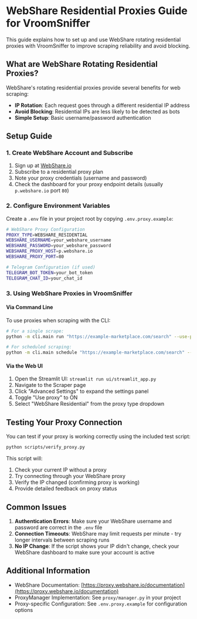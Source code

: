 # WebShare Residential Proxies Guide for VroomSniffer

This guide explains how to set up and use WebShare rotating residential proxies with VroomSniffer to improve scraping reliability and avoid blocking.

## What are WebShare Rotating Residential Proxies?

WebShare's rotating residential proxies provide several benefits for web scraping:

- **IP Rotation**: Each request goes through a different residential IP address
- **Avoid Blocking**: Residential IPs are less likely to be detected as bots
- **Simple Setup**: Basic username/password authentication

## Setup Guide

### 1. Create WebShare Account and Subscribe

1. Sign up at [WebShare.io](https://www.webshare.io/)
2. Subscribe to a residential proxy plan
3. Note your proxy credentials (username and password)
4. Check the dashboard for your proxy endpoint details (usually `p.webshare.io` port `80`)

### 2. Configure Environment Variables

Create a `.env` file in your project root by copying `.env.proxy.example`:

```bash
# WebShare Proxy Configuration
PROXY_TYPE=WEBSHARE_RESIDENTIAL
WEBSHARE_USERNAME=your_webshare_username
WEBSHARE_PASSWORD=your_webshare_password
WEBSHARE_PROXY_HOST=p.webshare.io
WEBSHARE_PROXY_PORT=80

# Telegram Configuration (if used)
TELEGRAM_BOT_TOKEN=your_bot_token
TELEGRAM_CHAT_ID=your_chat_id
```

### 3. Using WebShare Proxies in VroomSniffer

#### Via Command Line

To use proxies when scraping with the CLI:

```bash
# For a single scrape:
python -m cli.main run "https://example-marketplace.com/search" --use-proxy --proxy-type WEBSHARE_RESIDENTIAL

# For scheduled scraping:
python -m cli.main schedule "https://example-marketplace.com/search" --use-proxy --proxy-type WEBSHARE_RESIDENTIAL --interval 120 --runs 5
```

#### Via the Web UI

1. Open the Streamlit UI: `streamlit run ui/streamlit_app.py`
2. Navigate to the Scraper page
3. Click "Advanced Settings" to expand the settings panel
4. Toggle "Use proxy" to ON
5. Select "WebShare Residential" from the proxy type dropdown

## Testing Your Proxy Connection

You can test if your proxy is working correctly using the included test script:

```bash
python scripts/verify_proxy.py
```

This script will:
1. Check your current IP without a proxy
2. Try connecting through your WebShare proxy
3. Verify the IP changed (confirming proxy is working)
4. Provide detailed feedback on proxy status

## Common Issues

1. **Authentication Errors**: Make sure your WebShare username and password are correct in the `.env` file
2. **Connection Timeouts**: WebShare may limit requests per minute - try longer intervals between scraping runs
3. **No IP Change**: If the script shows your IP didn't change, check your WebShare dashboard to make sure your account is active

## Additional Information

- WebShare Documentation: [https://proxy.webshare.io/documentation](https://proxy.webshare.io/documentation)
- ProxyManager Implementation: See `proxy/manager.py` in your project
- Proxy-specific Configuration: See `.env.proxy.example` for configuration options
